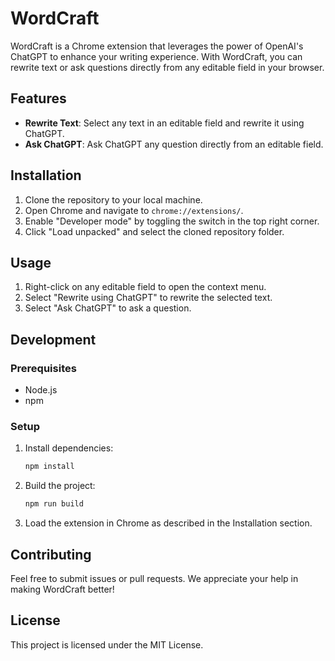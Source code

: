 # WordCraft

WordCraft is a Chrome extension that leverages the power of OpenAI's ChatGPT to enhance your writing experience. With WordCraft, you can rewrite text or ask questions directly from any editable field in your browser.

## Features

- **Rewrite Text**: Select any text in an editable field and rewrite it using ChatGPT.
- **Ask ChatGPT**: Ask ChatGPT any question directly from an editable field.

## Installation

1. Clone the repository to your local machine.
2. Open Chrome and navigate to `chrome://extensions/`.
3. Enable "Developer mode" by toggling the switch in the top right corner.
4. Click "Load unpacked" and select the cloned repository folder.

## Usage

1. Right-click on any editable field to open the context menu.
2. Select "Rewrite using ChatGPT" to rewrite the selected text.
3. Select "Ask ChatGPT" to ask a question.

## Development

### Prerequisites

- Node.js
- npm

### Setup

1. Install dependencies:
    ```bash
    npm install
    ```

2. Build the project:
    ```bash
    npm run build
    ```

3. Load the extension in Chrome as described in the Installation section.

## Contributing

Feel free to submit issues or pull requests. We appreciate your help in making WordCraft better!

## License

This project is licensed under the MIT License.
